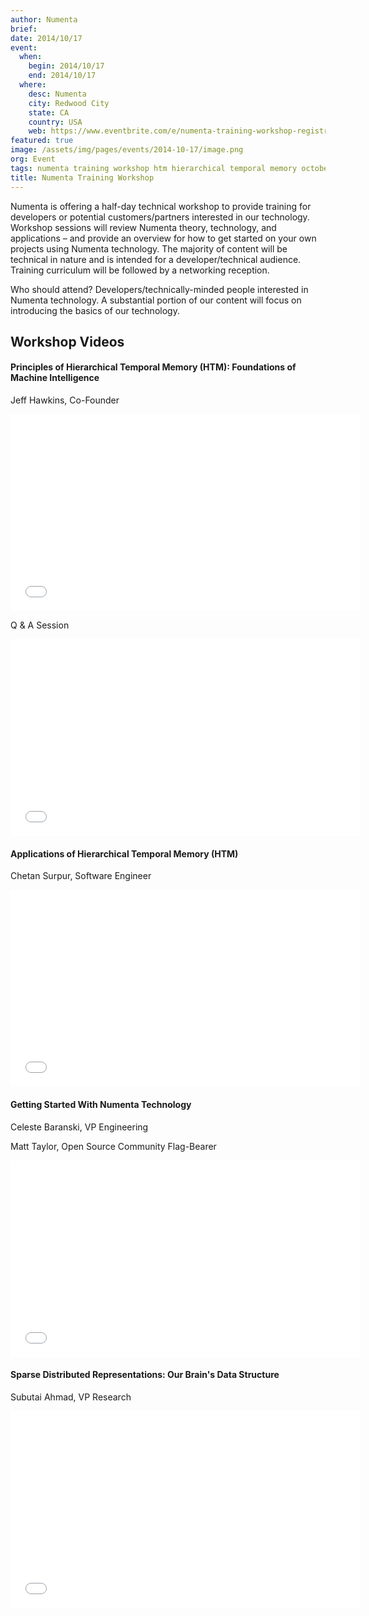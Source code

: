 ```yaml
---
author: Numenta
brief:
date: 2014/10/17
event:
  when:
    begin: 2014/10/17
    end: 2014/10/17
  where:
    desc: Numenta
    city: Redwood City
    state: CA
    country: USA
    web: https://www.eventbrite.com/e/numenta-training-workshop-registration-12898835765
featured: true
image: /assets/img/pages/events/2014-10-17/image.png
org: Event
tags: numenta training workshop htm hierarchical temporal memory october 2014
title: Numenta Training Workshop
---
```


Numenta is offering a half-day technical workshop to provide training for
developers or potential customers/partners interested in our technology.
Workshop sessions will review Numenta theory, technology, and applications
– and provide an overview for how to get started on your own projects using
Numenta technology. The majority of content will be technical in nature and
is intended for a developer/technical audience. Training curriculum will be
followed by a networking reception.

Who should attend? Developers/technically-minded people interested in
Numenta technology. A substantial portion of our content will focus on
introducing the basics of our technology.

## Workshop Videos

#### Principles of Hierarchical Temporal Memory (HTM): Foundations of Machine Intelligence

Jeff Hawkins, Co-Founder

<div class="video-container media-border">
  <iframe width="560" height="315" src="//www.youtube.com/embed/6ufPpZDmPKA" frameborder="0" allowfullscreen></iframe>
</div>

Q & A Session

<div class="video-container media-border">
  <iframe width="560" height="315" src="//www.youtube.com/embed/EU2Vm-VlfEk" frameborder="0" allowfullscreen></iframe>
</div>

#### Applications of Hierarchical Temporal Memory (HTM)

Chetan Surpur, Software Engineer

<div class="video-container media-border">
  <iframe width="560" height="315" src="//www.youtube.com/embed/900nFOfzp2E" frameborder="0" allowfullscreen></iframe>
</div>

#### Getting Started With Numenta Technology

Celeste Baranski, VP Engineering

Matt Taylor, Open Source Community Flag-Bearer

<div class="video-container media-border">
  <iframe width="560" height="315" src="//www.youtube.com/embed/5HD9NnXpRus" frameborder="0" allowfullscreen></iframe>
</div>

#### Sparse Distributed Representations: Our Brain's Data Structure

Subutai Ahmad, VP Research

<div class="video-container media-border">
  <iframe width="560" height="315" src="//www.youtube.com/embed/LbZtc_zWBS4" frameborder="0" allowfullscreen></iframe>
</div>
